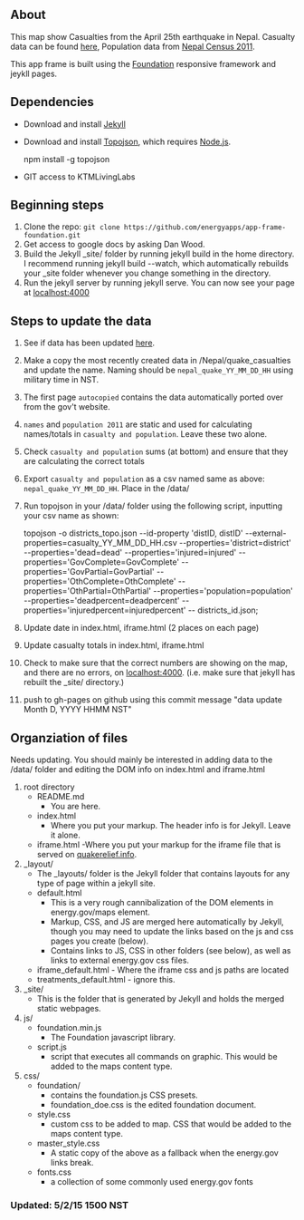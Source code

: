## About

This map show Casualties from the April 25th earthquake in Nepal. Casualty data can be found [here](https://docs.google.com/spreadsheets/d/1Q3QSx1_p78T4_qo_JVj5vEQtzuCFWP2AfxYnVBSNzLQ/pubhtml), Population data from [Nepal Census 2011](http://cbs.gov.np/atlas/tables.html?chapter=2&table=2.1). 

This app frame is built using the [Foundation](http://foundation.zurb.com/) responsive framework and jeykll pages.

## Dependencies
- Download and install [Jekyll](http://jekyllrb.com/)
- Download and install [Topojson](https://github.com/mbostock/topojson), which requires [Node.js](http://www.google.com.np/search?q=node+homebrew&oq=node+homebrew&aqs=chrome..69i57j0l5.2838j0j7&sourceid=chrome&es_sm=91&ie=UTF-8&gws_rd=ssl).

	npm install -g topojson
	
- GIT access to KTMLivingLabs

## Beginning steps
1. Clone the repo: `git clone https://github.com/energyapps/app-frame-foundation.git`
2. Get access to google docs by asking Dan Wood. 
3. Build the Jekyll _site/ folder by running jekyll build in the home directory. I recommend running jekyll build --watch, which automatically rebuilds your _site folder whenever you change something in the directory.
4. Run the jekyll server by running jekyll serve. You can now see your page at [localhost:4000](localhost:4000)

## Steps to update the data
1. See if data has been updated [here](https://docs.google.com/spreadsheets/d/1Q3QSx1_p78T4_qo_JVj5vEQtzuCFWP2AfxYnVBSNzLQ/pubhtml).
2. Make a copy the most recently created data in /Nepal/quake_casualties and update the name. Naming should be `nepal_quake_YY_MM_DD_HH` using military time in NST.
3. The first page `autocopied` contains the data automatically ported over from the gov't website.
4. `names` and `population 2011` are static and used for calculating names/totals in `casualty and population`. Leave these two alone.
5. Check `casualty and population` sums (at bottom) and ensure that they are calculating the correct totals
6. Export `casualty and population` as a csv named same as above: `nepal_quake_YY_MM_DD_HH`. Place in the /data/
7. Run topojson in your /data/ folder using the following script, inputting your csv name as shown:

	topojson -o districts_topo.json --id-property 'distID, distID' --external-properties=casualty_YY_MM_DD_HH.csv --properties='district=district' --properties='dead=dead' --properties='injured=injured' --properties='GovComplete=GovComplete' --properties='GovPartial=GovPartial' --properties='OthComplete=OthComplete' --properties='OthPartial=OthPartial' --properties='population=population' --properties='deadpercent=deadpercent' --properties='injuredpercent=injuredpercent' -- districts_id.json;

8. Update date in index.html, iframe.html (2 places on each page)
9. Update casualty totals in index.html, iframe.html 
10. Check to make sure that the correct numbers are showing on the map, and there are no errors, on [localhost:4000](localhost:4000). (i.e. make sure that jekyll has rebuilt the _site/ directory.)
11. push to gh-pages on github using this commit message "data update Month D, YYYY HHMM NST"

## Organziation of files 

Needs updating. You should mainly be interested in adding data to the /data/ folder and editing the DOM info on index.html and iframe.html

1. 	root directory
	* README.md 
		- You are here.
	* index.html 
		- Where you put your markup. The header info is for Jekyll. Leave it alone.
	* iframe.html
		-Where you put your markup for the iframe file that is served on [quakerelief.info](quakerelief.info).
2.	_layout/
	* The _layouts/ folder is the Jekyll folder that contains layouts for any type of page within a jekyll site. 
	* default.html
		- This is a very rough cannibalization of the DOM elements in energy.gov/maps element.
		- Markup, CSS, and JS are merged here automatically by Jekyll, though you may need to update the links based on the js and css pages you create (below).
		- Contains links to JS, CSS in other folders (see below), as well as links to external energy.gov css files.
	* iframe_default.html - Where the iframe css and js paths are located
	* treatments_default.html - ignore this.
3.	_site/
	* This is the folder that is generated by Jekyll and holds the merged static webpages.
4. js/
	* foundation.min.js
		- The Foundation javascript library.
	* script.js
		- script that executes all commands on graphic. This would be added to the maps content type.
5. css/
	* foundation/
		- contains the foundation.js CSS presets.
		- foundation_doe.css is the edited foundation document. 
	* style.css
		- custom css to be added to map. CSS that would be added to the maps content type.
	* master_style.css
		- A static copy of the above as a fallback when the energy.gov links break.
	* fonts.css
		- a collection of some commonly used energy.gov fonts

### Updated: 5/2/15 1500 NST